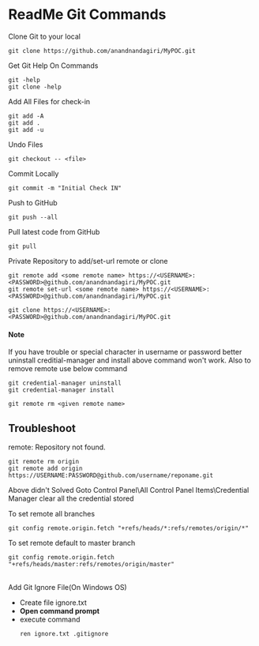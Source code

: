 # ReadMe Git Commands

Clone Git to your local
```
git clone https://github.com/anandnandagiri/MyPOC.git
```

Get Git Help On Commands
```
git -help
git clone -help
```


Add All Files for check-in
```
git add -A
git add .
git add -u
```

Undo Files
```
git checkout -- <file>
```

Commit Locally
```
git commit -m "Initial Check IN"
```

Push to GitHub
```
git push --all
```

Pull latest code from GitHub
```
git pull
```

Private Repository to add/set-url remote or clone
```
git remote add <some remote name> https://<USERNAME>:<PASSWORD>@github.com/anandnandagiri/MyPOC.git
git remote set-url <some remote name> https://<USERNAME>:<PASSWORD>@github.com/anandnandagiri/MyPOC.git

git clone https://<USERNAME>:<PASSWORD>@github.com/anandnandagiri/MyPOC.git
```
#### Note 
If you have trouble or special character in username or password better uninstall creditial-manager and install above command won't work.  Also to remove remote use below command
```
git credential-manager uninstall
git credential-manager install

git remote rm <given remote name>
```
## Troubleshoot

remote: Repository not found.
```
git remote rm origin
git remote add origin  https://USERNAME:PASSWORD@github.com/username/reponame.git
```
Above didn't Solved
Goto Control Panel\All Control Panel Items\Credential Manager clear all the credential stored

To set remote all branches
```
git config remote.origin.fetch "+refs/heads/*:refs/remotes/origin/*"
```

To set remote default to master branch
```
git config remote.origin.fetch  "+refs/heads/master:refs/remotes/origin/master"
```

 \
Add Git Ignore File(On Windows OS)
   * Create file ignore.txt
   * **Open command prompt** 
   * execute command
        ```
        ren ignore.txt .gitignore
        ```
